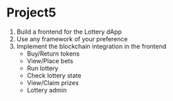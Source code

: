 # Project5
1. Build a frontend for the Lottery dApp
1. Use any framework of your preference
1. Implement the blockchain integration in the frontend
   * Buy/Return tokens
   * View/Place bets
   * Run lottery
   * Check lottery state
   * View/Claim prizes
   * Lottery admin
